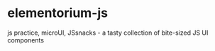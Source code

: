 # elementorium-js
js practice, microUI, JSsnacks - a tasty collection of bite-sized JS UI components
